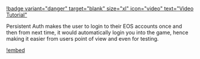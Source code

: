 [!badge variant="danger" target="blank" size="xl" icon="video" text="Video Tutorial"](https://retype.com/)

Persistent Auth makes the user to login to their EOS accounts once and then from next time, it would automatically login you into the game, hence making it easier from users point of view and even for testing.

[!embed](https://blueprintue.com/render/a4-4hloi/)